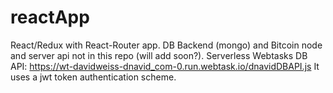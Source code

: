 # reactApp
React/Redux with React-Router app.
DB Backend (mongo) and Bitcoin node and server api not in this repo (will add soon?).
Serverless Webtasks DB API: https://wt-davidweiss-dnavid_com-0.run.webtask.io/dnavidDBAPI.js
It uses a jwt token authentication scheme.
